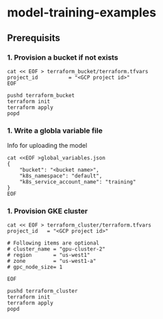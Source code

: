 # model-training-examples

## Prerequisits

### 1. Provision a bucket if not exists

```
cat << EOF > terraform_bucket/terraform.tfvars
project_id          = "<GCP project id>"
EOF

pushd terraform_bucket
terraform init
terraform apply
popd
```

### 1. Write a globla variable file

Info for uploading the model

```
cat <<EOF >global_variables.json
{
    "bucket": "<bucket name>",
    "k8s_namespace": "default",
    "k8s_service_account_name": "training"
}
EOF
```

### 1. Provision GKE cluster

```
cat << EOF > terraform_cluster/terraform.tfvars
project_id   = "<GCP project id>"

# Following items are optional
# cluster_name = "gpu-cluster-2"
# region       = "us-west1"
# zone         = "us-west1-a"
# gpc_node_size= 1

EOF

pushd terraform_cluster
terraform init
terraform apply
popd
```

